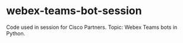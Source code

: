 # webex-teams-bot-session
Code used in session for Cisco Partners. Topic: Webex Teams bots in Python.

